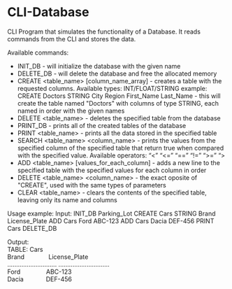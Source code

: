 # CLI-Database
CLI Program that simulates the functionality of a Database. It reads commands
from the CLI and stores the data.

Available commands:
- INIT_DB <name> - will initialize the database with the given name
- DELETE_DB - will delete the database and free the allocated memory
- CREATE <table_name> <datatype> [column_name_array] - creates a table
  with the requested columns. Available types: INT/FLOAT/STRING
  example: CREATE Doctors STRING City Region First_Name Last_Name - this will
  create the table named "Doctors" with columns of type STRING, each named in
  order with the given names
- DELETE <table_name> - deletes the specified table from the database
- PRINT_DB - prints all of the created tables of the database
- PRINT <table_name> - prints all the data stored in the specified table
- SEARCH <table_name> <column_name> <comparison> <value> - prints the values
  from the specified column of the specified table that return true when
  compared with the specified value. Available operators: “<” “<=” “==” “!=” “>=” “>
- ADD <table_name> [values_for_each_column] - adds a new line to the specified
  table with the specified values for each column in order
- DELETE <table_name> <column_name> <comparison> <value> - the exact oposite of
  "CREATE", used with the same types of parameters
- CLEAR <table_name> - clears the contents of the specified table, leaving only
  its name and columns

Usage example:
Input:
INIT_DB Parking_Lot
CREATE Cars STRING Brand License_Plate
ADD Cars Ford ABC-123
ADD Cars Dacia DEF-456
PRINT Cars
DELETE_DB

Output: <br />
TABLE: Cars <br />
Brand&nbsp;&nbsp;&nbsp;&nbsp;&nbsp;&nbsp;&nbsp;&nbsp;&nbsp;&nbsp;&nbsp;&nbsp;&nbsp;&nbsp;License_Plate <br />
............................ .............................<br />
Ford&nbsp;&nbsp;&nbsp;&nbsp;&nbsp;&nbsp;&nbsp;&nbsp;&nbsp;&nbsp;&nbsp;&nbsp;&nbsp;&nbsp;&nbsp;ABC-123<br />
Dacia&nbsp;&nbsp;&nbsp;&nbsp;&nbsp;&nbsp;&nbsp;&nbsp;&nbsp;&nbsp;&nbsp;&nbsp;&nbsp;DEF-456<br />
